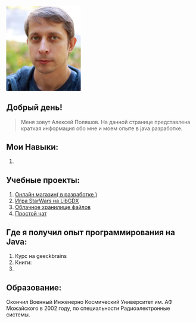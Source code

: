 <img src = "logo.jpg" width=200px>

## Добрый день!
>Меня зовут Алексей Поляшов.
>На данной странице представлена краткая информация обо мне и моем опыте в java разработке.

## Мои Навыки:
1. 


## Учебные проекты:

1. [Онлайн магазин( в разработке )][1]
2. [Игра StarWars на LibGDX][2]
3. [Облачное хранилище файлов][3]
4. [Простой чат][4]

[1]: https://github.com/alexey-polyashov/OnlineCart/ "Онлайн магазин"
[2]: https://github.com/alexey-polyashov/StarWars/tree/master "Игра StarWars"
[3]: https://github.com/alexey-polyashov/FileCloud "Облачное хранилище файлов"
[4]: https://github.com/alexey-polyashov/Simple-chat "Простой чат"

## Где я получил опыт программирования на Java:
1. Курс на geeckbrains
2. Книги: 
3. 


## Образование:
Окончил Военный Инженерно Космический Университет им. АФ Можайского в 2002 году, по специальности Радиоэлектронные системы.



